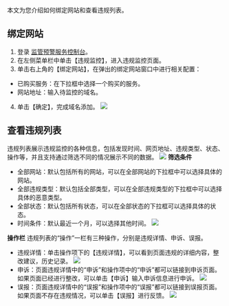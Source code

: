本文为您介绍如何绑定网站和查看违规列表。

## 绑定网站
1. 登录 [监管预警服务控制台](https://console.cloud.tencent.com/rvs)。
2. 在左侧菜单栏中单击【违规监控】，进入违规监控页面。
3. 单击右上角的【绑定网站】，在弹出的绑定网站窗口中进行相关配置：
 - 已购买服务：在下拉框中选择一个购买的服务。
 - 网站地址：输入待监控的域名。
4. 单击【确定】，完成域名添加。
![](https://main.qcloudimg.com/raw/4db7a36c7eb9176deb385cbac0e00d40.png)

## 查看违规列表
违规列表展示违规监控的各种信息，包括发现时间、网页地址、违规类型、状态、操作等，并且支持通过筛选不同的情况展示不同的数据。
![](https://main.qcloudimg.com/raw/f78a346b8a004915ec4eb40f9f61388d.png)
**筛选条件**
- 全部网站：默认包括所有的网站，可以在全部网站的下拉框中可以选择具体的网站。
- 全部违规类型：默认包括全部类型，可以在全部违规类型的下拉框中可以选择具体的恶意类型。
- 全部状态：默认包括所有状态，可以在全部状态的下拉框可以选择具体的状态。
- 时间条件：默认最近一个月，可以选择其他时间。
![](https://main.qcloudimg.com/raw/e78747fcfcd1b18bb1d85664fc5b379d.png)

**操作栏**
违规列表的“操作”一栏有三种操作，分别是违规详情、申诉、误报。
- 违规详情：单击操作项下的【违规详情】，可以看到页面违规的详细内容，整改建议，历史记录。
![](https://main.qcloudimg.com/raw/01cc76d1f306b4566d28b1ee746afbc6.png)
- 申诉：页面违规详情中的“申诉”和操作项中的“申诉”都可以链接到申诉页面。如果页面已经进行整改，可以单击【申诉】输入申诉信息进行申诉。
![](https://main.qcloudimg.com/raw/132b42c8936f76fa5e71bc9c80601e2e.png)
- 误报：页面违规详情中的“误报”和操作项中的“误报”都可以链接到误报页面。如果页面不存在违规情况，可以单击【误报】进行反馈。
![](https://main.qcloudimg.com/raw/12bfff560133f99a5c5d0d40d4eab818.png)

